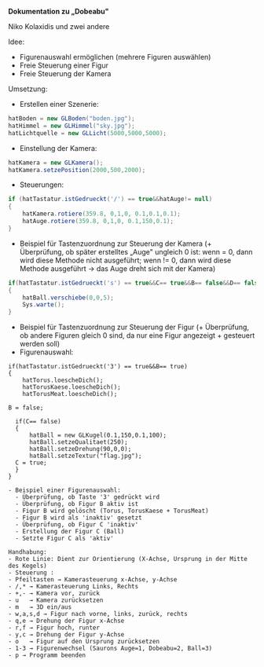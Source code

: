 **Dokumentation zu „Dobeabu"**

Niko Kolaxidis und zwei andere

Idee:

- Figurenauswahl ermöglichen (mehrere Figuren auswählen)
- Freie Steuerung einer Figur
- Freie Steuerung der Kamera

Umsetzung:

- Erstellen einer Szenerie:
```java
hatBoden = new GLBoden("boden.jpg");
hatHimmel = new GLHimmel("sky.jpg");
hatLichtquelle = new GLLicht(5000,5000,5000);
```
- Einstellung der Kamera:
```java
hatKamera = new GLKamera();
hatKamera.setzePosition(2000,500,2000);
```
- Steuerungen:
```java
if (hatTastatur.istGedrueckt('/') == true&&hatAuge!= null)
{
    hatKamera.rotiere(359.8, 0,1,0, 0.1,0.1,0.1);
    hatAuge.rotiere(359.8, 0,1,0, 0.1,150,0.1);
}
```
- Beispiel für Tastenzuordnung zur Steuerung der Kamera (+ Überprüfung, ob später erstelltes „Auge" ungleich 0 ist: wenn = 0, dann wird diese Methode nicht ausgeführt; wenn != 0, dann wird diese Methode ausgeführt → das Auge dreht sich mit der Kamera)
```java
if(hatTastatur.istGedrueckt('s') == true&&C== true&&B== false&&D== false)
{
    hatBall.verschiebe(0,0,5);
    Sys.warte();
}
```
- Beispiel für Tastenzuordnung zur Steuerung der Figur (+ Überprüfung, ob andere Figuren gleich 0 sind, da nur eine Figur angezeigt + gesteuert werden soll)
- Figurenauswahl:
```
if(hatTastatur.istGedrueckt('3') == true&&B== true)
{
    hatTorus.loescheDich();
    hatTorusKaese.loescheDich();
    hatTorusMeat.loescheDich();

B = false;

  if(C== false)
  {
      hatBall = new GLKugel(0.1,150,0.1,100);
      hatBall.setzeQualitaet(250);
      hatBall.setzeDrehung(90,0,0);
      hatBall.setzeTextur("flag.jpg");
  C = true;
  }
}

- Beispiel einer Figurenauswahl:
  - Überprüfung, ob Taste '3' gedrückt wird
  - Überprüfung, ob Figur B aktiv ist
  - Figur B wird gelöscht (Torus, TorusKaese + TorusMeat)
  - Figur B wird als 'inaktiv' gesetzt
  - Überprüfung, ob Figur C 'inaktiv'
  - Erstellung der Figur C (Ball)
  - Setzte Figur C als 'aktiv'

Handhabung:
- Rote Linie: Dient zur Orientierung (X-Achse, Ursprung in der Mitte des Kegels)
- Steuerung :
- Pfeiltasten → Kamerasteuerung x-Achse, y-Achse
- /,* → Kamerasteuerung Links, Rechts
- +,- → Kamera vor, zurück
- u   → Kamera zurücksetzen
- m   → 3D ein/aus
- w,a,s,d → Figur nach vorne, links, zurück, rechts
- q,e → Drehung der Figur x-Achse
- r,f → Figur hoch, runter
- y,c → Drehung der Figur y-Achse
- o   → Figur auf den Ursprung zurücksetzen
- 1-3 → Figurenwechsel (Saurons Auge=1, Dobeabu=2, Ball=3)
- p → Programm beenden
